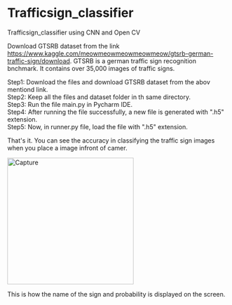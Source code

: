 # Trafficsign_classifier 
Trafficsign_classifier using CNN and Open CV 

Download GTSRB dataset from the link https://www.kaggle.com/meowmeowmeowmeowmeow/gtsrb-german-traffic-sign/download. GTSRB is a german traffic sign recognition bnchmark. It contains over 35,000 images of traffic signs.

Step1: Download the files and download GTSRB dataset from the abov mentiond link.                                                            
Step2: Keep all the files and dataset folder in th same directory.                                                         
Step3: Run the file main.py in Pycharm IDE.                                                                                   
Step4: After running the file successfully, a new file is generated with ".h5" extension.                                              
Step5: Now, in runner.py file, load the file with ".h5" extension.

That's it. You can see the accuracy in classifying the traffic sign images when you place a image infront of camer.



<img width="288" alt="Capture" src="https://user-images.githubusercontent.com/52530163/135622771-7c01cfd9-dab0-47eb-9982-f57636f047e5.PNG">

This is how the name of the sign and probability is displayed on the screen.
